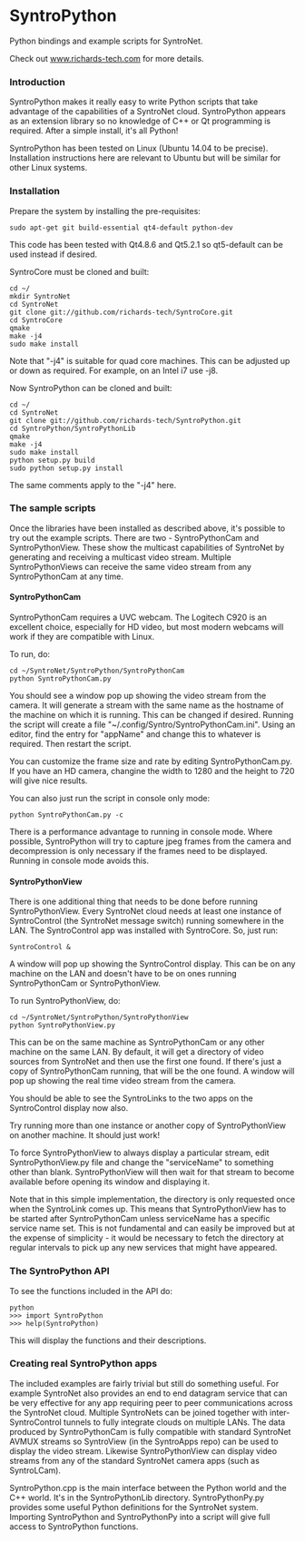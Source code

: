 # SyntroPython

Python bindings and example scripts for SyntroNet.

Check out www.richards-tech.com for more details.

### Introduction

SyntroPython makes it really easy to write Python scripts that take advantage of the capabilities of a SyntroNet cloud. SyntroPython appears as an extension library so no knowledge of C++ or Qt programming is required. After a simple install, it's all Python!

SyntroPython has been tested on Linux (Ubuntu 14.04 to be precise). Installation instructions here are relevant to Ubuntu but will be similar for other Linux systems.

### Installation

Prepare the system by installing the pre-requisites:

	sudo apt-get git build-essential qt4-default python-dev

This code has been tested with Qt4.8.6 and Qt5.2.1 so qt5-default can be used instead if desired.

SyntroCore must be cloned and built:

	cd ~/
	mkdir SyntroNet
	cd SyntroNet
	git clone git://github.com/richards-tech/SyntroCore.git
	cd SyntroCore
	qmake
	make -j4
	sudo make install

Note that "-j4" is suitable for quad core machines. This can be adjusted up or down as required. For example, on an Intel i7 use -j8.

Now SyntroPython can be cloned and built:

	cd ~/
	cd SyntroNet
	git clone git://github.com/richards-tech/SyntroPython.git
	cd SyntroPython/SyntroPythonLib
	qmake
	make -j4
	sudo make install
	python setup.py build
	sudo python setup.py install

The same comments apply to the "-j4" here. 

### The sample scripts

Once the libraries have been installed as described above, it's possible to try out the example scripts. There are two - 
SyntroPythonCam and SyntroPythonView. These show the multicast capabilities of SyntroNet by generating and receiving a 
multicast video stream. Multiple SyntroPythonViews can receive the same video stream from any SyntroPythonCam at any time.

#### SyntroPythonCam

SyntroPythonCam requires a UVC webcam. The Logitech C920 is an excellent choice, especially for HD video, but most modern webcams will work if they are compatible with Linux.

To run, do:

	cd ~/SyntroNet/SyntroPython/SyntroPythonCam
	python SyntroPythonCam.py

You should see a window pop up showing the video stream from the camera. It will generate a stream with the same name as the hostname of the machine on which it is running. This can be changed if desired. Running the script will create a file "~/.config/Syntro/SyntroPythonCam.ini". Using an editor, find the entry for "appName" and change this to whatever is required. Then restart the script.

You can customize the frame size and rate by editing SyntroPythonCam.py. If you have an HD camera, changine the width to 1280 and the height to 720 will give nice results.

You can also just run the script in console only mode:

	python SyntroPythonCam.py -c

There is a performance advantage to running in console mode. Where possible, SyntroPython will try to capture jpeg frames from the camera and decompression is only necessary if the frames need to be displayed. Running in console mode avoids this.
	
#### SyntroPythonView

There is one additional thing that needs to be done before running SyntroPythonView. Every SyntroNet cloud needs at least one instance of SyntroControl (the SyntroNet message switch) running somewhere in the LAN. The SyntroControl app was installed with SyntroCore. So, just run:

	SyntroControl &

A window will pop up showing the SyntroControl display. This can be on any machine on the LAN and doesn't have to be on ones running SyntroPythonCam or SyntroPythonView.

To run SyntroPythonView, do:

	cd ~/SyntroNet/SyntroPython/SyntroPythonView
	python SyntroPythonView.py


This can be on the same machine as SyntroPythonCam or any other machine on the same LAN. By default, it will get a directory of video sources from SyntroNet and then use the first one found. If there's just a copy of SyntroPythonCam running, that will be the one found. A window will pop up showing the real time video stream from the camera.

You should be able to see the SyntroLinks to the two apps on the SyntroControl display now also.

Try running more than one instance or another copy of SyntroPythonView on another machine. It should just work!

To force SyntroPythonView to always display a particular stream, edit SyntroPythonView.py file and change the "serviceName" to something other than blank. SyntroPythonView will then wait for that stream to become available before opening its window and displaying it.

Note that in this simple implementation, the directory is only requested once when the SyntroLink comes up. This means that SyntroPythonView has to be started after SyntroPythonCam unless serviceName has a specific service name set. This is not fundamental and can easily be improved but at the expense of simplicity - it would be necessary to fetch the directory at regular intervals to pick up any new services that might have appeared.

### The SyntroPython API

To see the functions included in the API do:

	python
	>>> import SyntroPython
	>>> help(SyntroPython)

This will display the functions and their descriptions.

### Creating real SyntroPython apps

The included examples are fairly trivial but still do something useful. For example SyntroNet also provides an end to end datagram service that can be very effective for any app requiring peer to peer communications across the SyntroNet cloud. Multiple SyntroNets can be joined together with inter-SyntroControl tunnels to fully integrate clouds on multiple LANs. The data produced by SyntroPythonCam is fully compatible with standard SyntroNet AVMUX streams so SyntroView (in the SyntroApps repo) can be used to display the video stream. Likewise SyntroPythonView can display video streams from any of the standard SyntroNet camera apps (such as SyntroLCam).

SyntroPython.cpp is the main interface between the Python world and the C++ world. It's in the SyntroPythonLib directory. SyntroPythonPy.py provides some useful Python definitions for the SyntroNet system. Importing SyntroPython and SyntroPythonPy into a script will give full access to SyntroPython functions.


